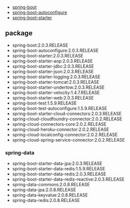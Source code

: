 
* [spring-boot](/20-framework/src/spring/spring-boot/spring-boot/README.md)
* [spring-boot-autoconfigure](/20-framework/src/spring/spring-boot/spring-boot-autoconfigure/README.md)
* [spring-boot-starter](/20-framework/src/spring/spring-boot/spring-boot-starter/README.md)
  
## package
* spring-boot:2.0.3.RELEASE
* spring-boot-autoconfigure:2.0.3.RELEASE
* spring-boot-starter:2.0.3.RELEASE
* spring-boot-starter-aop:2.0.3.RELEASE
* spring-boot-starter-jdbc:2.0.3.RELEASE
* spring-boot-starter-json:2.0.3.RELEASE
* spring-boot-starter-logging:2.0.3.RELEASE
* spring-boot-starter-tomcat:2.0.3.RELEASE
* spring-boot-starter-undertow:2.0.3.RELEASE
* spring-boot-starter-velocity:1.4.7.RELEASE
* spring-boot-starter-web:2.0.3.RELEASE
* spring-boot-test:1.5.9.RELEASE
* spring-boot-test-autoconfigure:1.5.9.RELEASE
* spring-boot-starter-cloud-connectors:2.0.3.RELEASE
* spring-cloud-cloudfoundry-connector:2.0.2.RELEASE
* spring-cloud-connectors-core:2.0.2.RELEASE
* spring-cloud-heroku-connector:2.0.2.RELEASE
* spring-cloud-localconfig-connector:2.0.2.RELEASE
* spring-cloud-spring-service-connector:2.0.2.RELEASE

### spring-data
* spring-boot-starter-data-jpa:2.0.3.RELEASE
* spring-boot-starter-data-redis:1.5.9.RELEASE
* spring-boot-starter-data-redis:2.0.3.RELEASE
* spring-boot-starter-data-redis-reactive:2.0.3.RELEASE
* spring-data-commons:2.0.8.RELEASE
* spring-data-jpa:2.0.8.RELEASE
* spring-data-keyvalue:2.0.8.RELEASE
* spring-data-redis:2.0.8.RELEASE
